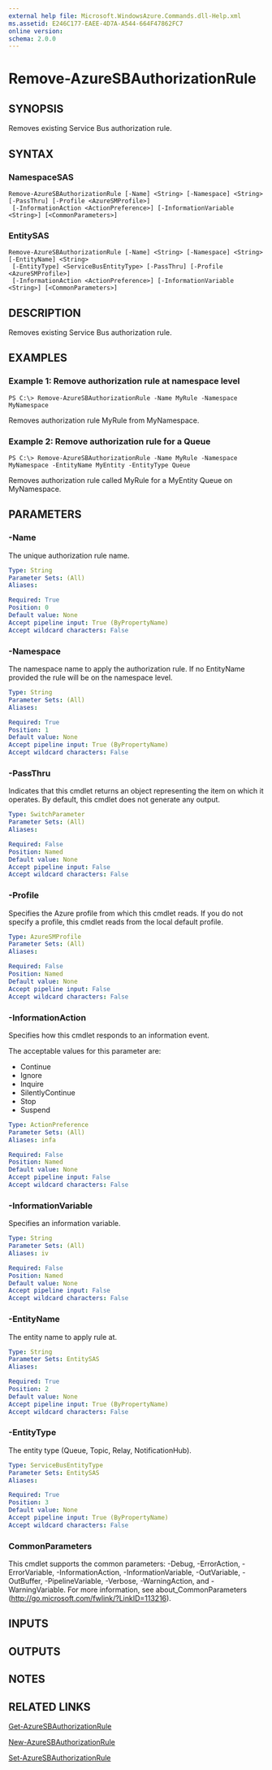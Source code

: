 ```yaml
---
external help file: Microsoft.WindowsAzure.Commands.dll-Help.xml
ms.assetid: E246C177-EAEE-4D7A-A544-664F47862FC7
online version: 
schema: 2.0.0
---
```


# Remove-AzureSBAuthorizationRule

## SYNOPSIS
Removes existing Service Bus authorization rule.

## SYNTAX

### NamespaceSAS
```
Remove-AzureSBAuthorizationRule [-Name] <String> [-Namespace] <String> [-PassThru] [-Profile <AzureSMProfile>]
 [-InformationAction <ActionPreference>] [-InformationVariable <String>] [<CommonParameters>]
```

### EntitySAS
```
Remove-AzureSBAuthorizationRule [-Name] <String> [-Namespace] <String> [-EntityName] <String>
 [-EntityType] <ServiceBusEntityType> [-PassThru] [-Profile <AzureSMProfile>]
 [-InformationAction <ActionPreference>] [-InformationVariable <String>] [<CommonParameters>]
```

## DESCRIPTION
Removes existing Service Bus authorization rule.

## EXAMPLES

### Example 1: Remove authorization rule at namespace level
```
PS C:\> Remove-AzureSBAuthorizationRule -Name MyRule -Namespace MyNamespace
```

Removes authorization rule MyRule from MyNamespace.

### Example 2: Remove authorization rule for a Queue
```
PS C:\> Remove-AzureSBAuthorizationRule -Name MyRule -Namespace MyNamespace -EntityName MyEntity -EntityType Queue
```

Removes authorization rule called MyRule for a MyEntity Queue on MyNamespace.

## PARAMETERS

### -Name
The unique authorization rule name.

```yaml
Type: String
Parameter Sets: (All)
Aliases: 

Required: True
Position: 0
Default value: None
Accept pipeline input: True (ByPropertyName)
Accept wildcard characters: False
```

### -Namespace
The namespace name to apply the authorization rule.
If no EntityName provided the rule will be on the namespace level.

```yaml
Type: String
Parameter Sets: (All)
Aliases: 

Required: True
Position: 1
Default value: None
Accept pipeline input: True (ByPropertyName)
Accept wildcard characters: False
```

### -PassThru
Indicates that this cmdlet returns an object representing the item on which it operates.
By default, this cmdlet does not generate any output.

```yaml
Type: SwitchParameter
Parameter Sets: (All)
Aliases: 

Required: False
Position: Named
Default value: None
Accept pipeline input: False
Accept wildcard characters: False
```

### -Profile
Specifies the Azure profile from which this cmdlet reads.
If you do not specify a profile, this cmdlet reads from the local default profile.

```yaml
Type: AzureSMProfile
Parameter Sets: (All)
Aliases: 

Required: False
Position: Named
Default value: None
Accept pipeline input: False
Accept wildcard characters: False
```

### -InformationAction
Specifies how this cmdlet responds to an information event.

The acceptable values for this parameter are:

- Continue
- Ignore
- Inquire
- SilentlyContinue
- Stop
- Suspend

```yaml
Type: ActionPreference
Parameter Sets: (All)
Aliases: infa

Required: False
Position: Named
Default value: None
Accept pipeline input: False
Accept wildcard characters: False
```

### -InformationVariable
Specifies an information variable.

```yaml
Type: String
Parameter Sets: (All)
Aliases: iv

Required: False
Position: Named
Default value: None
Accept pipeline input: False
Accept wildcard characters: False
```

### -EntityName
The entity name to apply rule at.

```yaml
Type: String
Parameter Sets: EntitySAS
Aliases: 

Required: True
Position: 2
Default value: None
Accept pipeline input: True (ByPropertyName)
Accept wildcard characters: False
```

### -EntityType
The entity type (Queue, Topic, Relay, NotificationHub).

```yaml
Type: ServiceBusEntityType
Parameter Sets: EntitySAS
Aliases: 

Required: True
Position: 3
Default value: None
Accept pipeline input: True (ByPropertyName)
Accept wildcard characters: False
```

### CommonParameters
This cmdlet supports the common parameters: -Debug, -ErrorAction, -ErrorVariable, -InformationAction, -InformationVariable, -OutVariable, -OutBuffer, -PipelineVariable, -Verbose, -WarningAction, and -WarningVariable. For more information, see about_CommonParameters (http://go.microsoft.com/fwlink/?LinkID=113216).

## INPUTS

## OUTPUTS

## NOTES

## RELATED LINKS

[Get-AzureSBAuthorizationRule](./Get-AzureSBAuthorizationRule.md)

[New-AzureSBAuthorizationRule](./New-AzureSBAuthorizationRule.md)

[Set-AzureSBAuthorizationRule](./Set-AzureSBAuthorizationRule.md)


